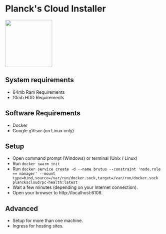 # Planck's Cloud Installer #

<a href="https://plancks.cloud/"><img src="https://plancks.cloud/img/icon.svg" width="150"></a>

## System requirements ##
- 64mb Ram Requirements
- 10mb HDD Requirements

## Software Requirements ##

- Docker
- Google gVisor (on Linux only)

## Setup ##

- Open command prompt (Windows) or terminal (Unix / Linux)
- Run `docker swarm init`
- Run `docker service create -d --name brutus --constraint 'node.role == manager' --mount type=bind,source=/var/run/docker.sock,target=/var/run/docker.sock planckscloud/pc-health:latest`
- Wait a few minutes (depending on your Internet connection).
- Open your browser to http://localhost:6108. 

## Advanced ##

- Setup for more than one machine.
- Ingress for hosting sites.
